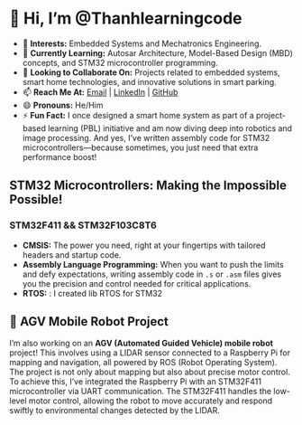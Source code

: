 # 👋 Hi, I’m @Thanhlearningcode

- 👀 **Interests:** Embedded Systems and Mechatronics Engineering.
- 🌱 **Currently Learning:** Autosar Architecture, Model-Based Design (MBD) concepts, and STM32 microcontroller programming.
- 💞️ **Looking to Collaborate On:** Projects related to embedded systems, smart home technologies, and innovative solutions in smart parking.
- 📫 **Reach Me At:** [Email](mailto:thanhnguyen76bk@gmail.com) | [LinkedIn](https://www.linkedin.com/in/thành-nguyễn-văn-980679317/) | [GitHub](https://github.com/Thanhlearningcode)
- 😄 **Pronouns:** He/Him
- ⚡ **Fun Fact:** I once designed a smart home system as part of a project-based learning (PBL) initiative and am now diving deep into robotics and image processing. And yes, I’ve written assembly code for STM32 microcontrollers—because sometimes, you just need that extra performance boost!

## STM32 Microcontrollers: Making the Impossible Possible!
### STM32F411 && STM32F103C8T6
- **CMSIS:** The power you need, right at your fingertips with tailored headers and startup code.
- **Assembly Language Programming:** When you want to push the limits and defy expectations, writing assembly code in `.s` or `.asm` files gives you the precision and control needed for critical applications.
- **RTOS:** : I created lib RTOS for STM32
## 🚀 AGV Mobile Robot Project

I’m also working on an **AGV (Automated Guided Vehicle) mobile robot** project! This involves using a LIDAR sensor connected to a Raspberry Pi for mapping and navigation, all powered by ROS (Robot Operating System). The project is not only about mapping but also about precise motor control. To achieve this, I’ve integrated the Raspberry Pi with an STM32F411 microcontroller via UART communication. The STM32F411 handles the low-level motor control, allowing the robot to move accurately and respond swiftly to environmental changes detected by the LIDAR.

